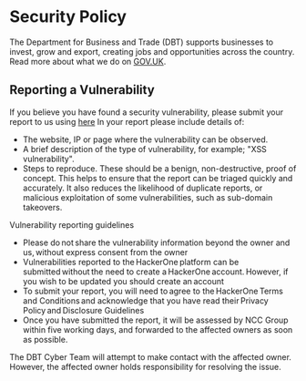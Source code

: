 # Security Policy

The Department for Business and Trade (DBT) supports businesses to invest, grow and export, creating jobs and opportunities across the country. Read more about what we do on [GOV.UK](https://www.gov.uk/government/organisations/department-for-business-and-trade/about).

## Reporting a Vulnerability

If you believe you have found a security vulnerability, please submit your report to us using [here](https://hackerone.com/2680e4cd-0436-42a5-bd2a-37fd86367276/embedded_submissions/new)
In your report please include details of:
- The website, IP or page where the vulnerability can be observed.
- A brief description of the type of vulnerability, for example; "XSS vulnerability".
- Steps to reproduce. These should be a benign, non-destructive, proof of concept. This helps to ensure that the report can be triaged quickly and accurately. It also reduces the likelihood of duplicate reports, or malicious exploitation of some vulnerabilities, such as sub-domain takeovers.

Vulnerability reporting guidelines

-	Please do not share the vulnerability information beyond the owner and us, without express consent from the owner
- Vulnerabilities reported to the HackerOne platform can be submitted without the need to create a HackerOne account. However, if you wish to be updated you should create an account
- To submit your report, you will need to agree to the HackerOne Terms and Conditions and acknowledge that you have read their Privacy Policy and Disclosure Guidelines
-	Once you have submitted the report, it will be assessed by NCC Group within five working days, and forwarded to the affected owners as soon as possible. 

The DBT Cyber Team will attempt to make contact with the affected owner. However, the affected owner holds responsibility for resolving the issue.
